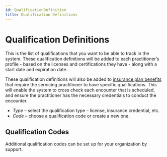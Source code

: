 ```yaml
---
id: QualificationDefinition
title: Qualification Definitions
---
```


# Qualification Definitions
This is the list of qualifications that you want to be able to track in the system. These qualification definitions will be added to each practitioner’s profile - based on the licenses and certifications they have - along with a start date and expiration date.

These qualification definitions will also be added to [insurance plan benefits](InsurancePlan.md) that require the servicing practitioner to have specific qualifications. This will enable the system to cross check each encounter that is scheduled, and ensure the practitioner has the necessary credentials to conduct the encounter.

- *Type* – select the qualification type – license, insurance credential, etc.
- *Code* – choose a qualification code or create a new one. 

## Qualification Codes

Additional qualification codes can be set up for your organization by support. 

